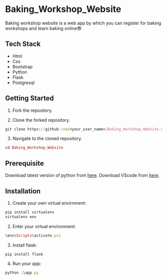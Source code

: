 # Baking_Workshop_Website

Baking workshop website is a web app by which you can register for baking workshops and learn baking online😎

## Tech Stack
- Html
- Css
- Bootstrap
- Python
- Flask
- Postgresql


## Getting Started

1. Fork the repository.
 
2. Clone the forked repository.
```ruby
git clone https://github.com/<your_user_name>/Baking_Workshop_Website.git
```

3. Navigate to the cloned repository.
```ruby
cd Baking_Workshop_Website
```

## Prerequisite

Download latest version of python from [here](https://www.python.org/downloads/).
Download VScode from [here](https://code.visualstudio.com/).


## Installation
1. Create your own virtual envirnment:
```ruby
pip install virtualenv
virtualenv env
```
2. Enter your virtual environment:
```ruby
\env\Scripts\activate.ps1
```
3. Install flask:
```ruby
pip install flask
```
4. Run your app:
```ruby
python .\app.py
```
